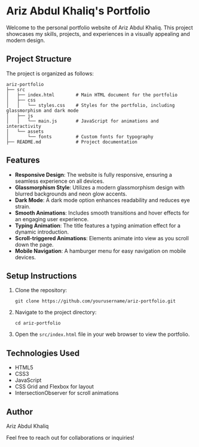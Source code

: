 # Ariz Abdul Khaliq's Portfolio

Welcome to the personal portfolio website of Ariz Abdul Khaliq. This project showcases my skills, projects, and experiences in a visually appealing and modern design.

## Project Structure

The project is organized as follows:

```
ariz-portfolio
├── src
│   ├── index.html        # Main HTML document for the portfolio
│   ├── css
│   │   └── styles.css    # Styles for the portfolio, including glassmorphism and dark mode
│   ├── js
│   │   └── main.js       # JavaScript for animations and interactivity
│   └── assets
│       └── fonts         # Custom fonts for typography
├── README.md             # Project documentation
```

## Features

- **Responsive Design**: The website is fully responsive, ensuring a seamless experience on all devices.
- **Glassmorphism Style**: Utilizes a modern glassmorphism design with blurred backgrounds and neon glow accents.
- **Dark Mode**: A dark mode option enhances readability and reduces eye strain.
- **Smooth Animations**: Includes smooth transitions and hover effects for an engaging user experience.
- **Typing Animation**: The title features a typing animation effect for a dynamic introduction.
- **Scroll-triggered Animations**: Elements animate into view as you scroll down the page.
- **Mobile Navigation**: A hamburger menu for easy navigation on mobile devices.

## Setup Instructions

1. Clone the repository:
   ```
   git clone https://github.com/yourusername/ariz-portfolio.git
   ```
2. Navigate to the project directory:
   ```
   cd ariz-portfolio
   ```
3. Open the `src/index.html` file in your web browser to view the portfolio.

## Technologies Used

- HTML5
- CSS3
- JavaScript
- CSS Grid and Flexbox for layout
- IntersectionObserver for scroll animations

## Author

Ariz Abdul Khaliq

Feel free to reach out for collaborations or inquiries!